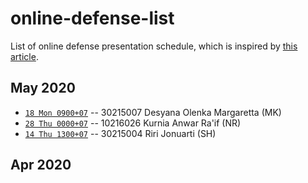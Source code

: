 # online-defense-list
List of online defense presentation schedule, which is inspired by [this article](https://now.tufts.edu/articles/defense-online-defenses).

## May 2020
* [``18 Mon 0900+07``]() -- 30215007 Desyana Olenka Margaretta (MK)
* [``28 Thu 0000+07``]() -- 10216026 Kurnia Anwar Ra'if (NR)
* [``14 Thu 1300+07``]() -- 30215004 Riri Jonuarti (SH)

## Apr 2020
